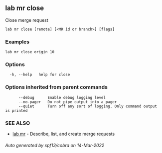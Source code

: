 ## lab mr close

Close merge request

```
lab mr close [remote] [<MR id or branch>] [flags]
```

### Examples

```
lab mr close origin 10
```

### Options

```
  -h, --help   help for close
```

### Options inherited from parent commands

```
      --debug      Enable debug logging level
      --no-pager   Do not pipe output into a pager
      --quiet      Turn off any sort of logging. Only command output is printed
```

### SEE ALSO

* [lab mr](lab_mr.md)	 - Describe, list, and create merge requests

###### Auto generated by spf13/cobra on 14-Mar-2022
